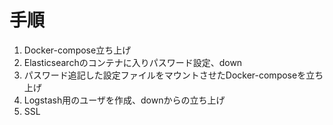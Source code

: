 # 手順
1. Docker-compose立ち上げ
2. Elasticsearchのコンテナに入りパスワード設定、down
3. パスワード追記した設定ファイルをマウントさせたDocker-composeを立ち上げ
4. Logstash用のユーザを作成、downからの立ち上げ
5. SSL
